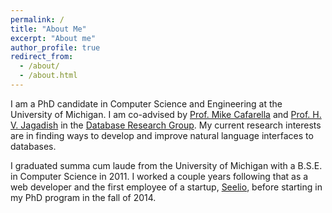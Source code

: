 ```yaml
---
permalink: /
title: "About Me"
excerpt: "About me"
author_profile: true
redirect_from: 
  - /about/
  - /about.html
---
```


I am a PhD candidate in Computer Science and Engineering at the University of Michigan. I am co-advised by [Prof. Mike Cafarella](http://web.eecs.umich.edu/~michjc/index.html) and [Prof. H. V. Jagadish](https://web.eecs.umich.edu/~jag/) in the [Database Research Group](http://dbgroup.eecs.umich.edu). My current research interests are in finding ways to develop and improve natural language interfaces to databases.

I graduated summa cum laude from the University of Michigan with a B.S.E. in Computer Science in 2011. I worked a couple years following that as a web developer and the first employee of a startup, [Seelio](https://seelio.com/), before starting in my PhD program in the fall of 2014.
